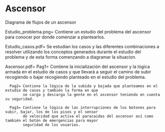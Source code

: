 # Ascensor
Diagrama de flujos de un ascensor

Estudio_problema.png= Contiene un estudio del problema del ascensor para conocer por donde comenzar a plantearlos.

Estudio_casos.pdf= Se estudian los casos y las diferentes combinaciones a resolver utilizando los conceptos generados 
durante el estudio del problema y de esta forma comenzando a diagramar la situacion.

Ascensor.pdf= 
      Pag1= Contiene la inicialización del ascensor y la lógica armada en el estudio de casos y que llevará a seguir 
            el camino de subir recogiendo o bajar recogiendo planteado en el estudio del problema.

      Pag2= Contiene la lógica de la subida y bajada que planteamos en el estudio de casos y también la forma en que 
            se carga y descarga la gente en el ascensor teniendo en cuenta su seguridad.

      Pag3= Contiene la lógica de las interrupciones de los botones para subir, bajar, los de los pisos y el sensor 
            de velocidad que activa el paracaidas del ascensor así como también el botón de emergencias para mayor 
            seguridad de los usuarios.
